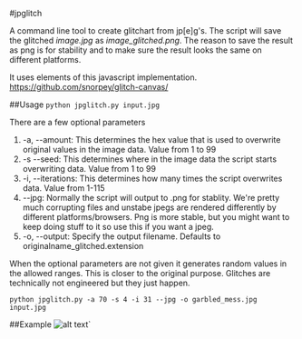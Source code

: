 #jpglitch

A command line tool to create glitchart from jp[e]g's. The script will save the
glitched *image.jpg* as *image_glitched.png*. The reason to save the result as
png is for stability and to make sure the result looks the same on different
platforms. 

It uses elements of this javascript implementation.
https://github.com/snorpey/glitch-canvas/

##Usage
``
python jpglitch.py input.jpg
``

There are a few optional parameters

1. -a, --amount: This determines the hex value that is used to overwrite original values in the image data. Value from 1 to 99
1. -s --seed: This determines where in the image data the script starts overwriting data. Value from 1 to 99
1. -i, --iterations: This determines how many times the script overwrites data. Value from 1-115
1. --jpg: Normally the script will output to .png for stablity. We're pretty much corrupting files and unstabe jpegs are rendered differently by different platforms/browsers. Png is more stable, but you might want to keep doing stuff to it so use this if you want a jpeg.
1. -o, --output: Specify the output filename. Defaults to originalname_glitched.extension

When the optional parameters are not given it generates random values in the
allowed ranges. This is closer to the original purpose. Glitches are
technically not engineered but they just happen. 

``
python jpglitch.py -a 70 -s 4 -i 31 --jpg -o garbled_mess.jpg input.jpg 
``

##Example
![alt text](http://imgur.com/bUvNMaQ.jpg "example")`
